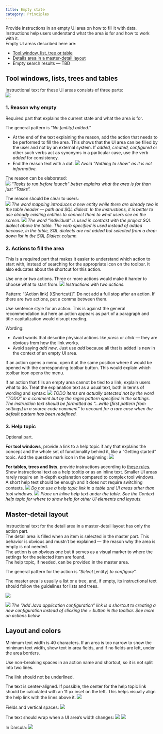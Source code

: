 ```yaml
---
title: Empty state
category: Principles
---
```


Provide instructions in an empty UI area on how to fill it with data. Instructions help users understand what the area is for and how to work with it.  
Empty UI areas described here are: 
* [Tool window, list, tree or table](#tool-windows-lists-trees-and-tables)
* [Details area in a master-detail layout](#master-detail-layout)
* Empty search results — TBD


## Tool windows, lists, trees and&nbsp;tables
Instructional text for these UI areas consists of three parts:  
![]({{site.baseurl}}/images/empty_state/database-tw-callouts.png) 


### 1. Reason why empty

Required part that explains the current state and what the area is for.

The general pattern is “_No [entity] added._”
* At the end of the text explaining the reason, add the action that needs to be performed to fill the area. This shows that the UI area can be filled by the user and not by an external system. If _added, created, configured_ or other such verbs act as synonyms in a particular case, use the verb _added_ for consistency.
* End the reason text with a dot.
![]({{site.baseurl}}/images/empty_state/libraries-before-after.png)
*Avoid ”Nothing to show” as it is not informative.*

The reason can be elaborated:  
![]({{site.baseurl}}/images/empty_state/tasks-before-launch.png) 
*“Tasks to run before launch” better explains what the area is for than just “Tasks”.*


The reason should be clear to users:  
![]({{site.baseurl}}/images/empty_state/sql-dialect-before.png) 
*The word mapping introduces a new entity while there are already two in the table header — path and SQL dialect. In the instructions, it is better to use already existing entities to connect them to what users see on the screen.*
![]({{site.baseurl}}/images/empty_state/sql-dialect-after.png)
*The word “individual” is used in contrast with the project SQL dialect above the table. The verb specified is used instead of added because, in the table, SQL dialects are not added but selected from a drop-down list in the SQL Dialect column.*


### 2. Actions to fill the area

This is a required part that makes it easier to understand which action to start with, instead of searching for the appropriate icon on the toolbar. It also educates about the shortcut for this action.

Use one or two actions. Three or more actions would make it harder to choose what to start from. 
![]({{site.baseurl}}/images/empty_state/maven-tw.png) 
*Instructions with two actions.*

Pattern: “[Action link] [(Shortcut)]”. Do not add a full stop after an action. If there are two actions, put a comma between them.

Use sentence style for an action. This is against the general recommendation but here an action appears as part of a paragraph and title-capitalization would disrupt reading.

Wording: 
* Avoid words that describe physical actions like _press_ or _click_ — they are obvious from how the link works. 
* Avoid saying _add new_. Just use _add_ because all that is added is new in the context of an empty UI area. 

If an action opens a menu, open it at the same position where it would be opened with the corresponding toolbar button. This would explain which toolbar icon opens the menu.

If an action that fills an empty area cannot be tied to a link, explain users what to do. Treat the explanation text as a usual text, both in terms of wording and syntax:
![]({{site.baseurl}}/images/empty_state/todo-tw.png) 
*TODO items are actually detected not by the word “TODO” in a comment but by the regex pattern specified in the settings. The instruction text should be formatted as “...write [first pattern from settings] in a source code comment” to account for a rare case when the default pattern has been redefined.*


### 3. Help topic

<p class="noanchor">Optional part.</p>

**For tool windows**, provide a link to a help topic if any that explains the concept and the whole set of functionality behind it, like a “Getting started” topic. Add the question mark icon in the beginning:
![]({{site.baseurl}}/images/empty_state/database-tw-segment.png) 

**For tables, trees and lists**, provide instructions according to [these rules]({{site.baseurl}}/principles/context_help). Show instructional text as a help tooltip or as an inline text. Smaller UI areas rarely require an in-depth explanation compared to complex tool windows. A short help text should be enough and it does not require switching contexts.
![]({{site.baseurl}}/images/empty_state/todo-filters-incorrect.png) 
*Do not use a help topic link in a table and UI areas other than tool windows.* 
![]({{site.baseurl}}/images/empty_state/todo-filters-correct.png) 
*Place an inline help text under the table. See the Context help topic for where to show help for other UI elements and layouts.*


## Master-detail layout
Instructional text for the detail area in a master-detail layout has only the action part.  
The detail area is filled when an item is selected in the master part. This behavior is obvious and mustn’t be explained — the reason why the area is empty is not needed.  
The action is an obvious one but it serves as a visual marker to where the settings for the selected item are found.  
The help topic, if needed, can be provided in the master area.

The general pattern for the action is “_Select_ [entity] _to configure_”.

The master area is usually a list or a tree, and, if empty, its instructional text should follow the guidelines for lists and trees.

![]({{site.baseurl}}/images/empty_state/app-servers.png) 

![]({{site.baseurl}}/images/empty_state/run-configs.png) 
*The “Add Java application configuration” link is a shortcut to creating a new configuration instead of clicking the + button in the toolbar. See more on actions below.*


## Layout and colors
Minimum text width is 40 characters. If an area is too narrow to show the minimum text width, show text in area fields, and if no fields are left, under the area borders.

Use non-breaking spaces in an action name and shortcut, so it is not split into two lines.

The link should not be underlined.

The text is center-aligned. If possible, the center for the help topic link should be calculated with an 11 px inset on the left. This helps visually align the help link with the lines above it.
![]({{site.baseurl}}/images/empty_state/database-tw-markup1.png) 

Fields and vertical spaces:
![]({{site.baseurl}}/images/empty_state/database-tw-markup2.png)

The text should wrap when a UI area’s width changes:
![]({{site.baseurl}}/images/empty_state/database-tw-horizontal.png)
![]({{site.baseurl}}/images/empty_state/database-tw.png)

In Darcula:
![]({{site.baseurl}}/images/empty_state/database-tw-darcula.png)


